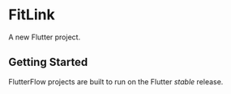 # FitLink

A new Flutter project.

## Getting Started

FlutterFlow projects are built to run on the Flutter _stable_ release.
